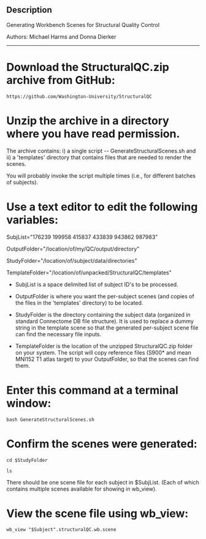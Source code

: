 ## Description

Generating Workbench Scenes for Structural Quality Control

Authors: Michael Harms and Donna Dierker

---------

# Download the StructuralQC.zip archive from GitHub:

	https://github.com/Washington-University/StructuralQC

# Unzip the archive in a directory where you have read permission.

   The archive contains:
   i) a single script -- GenerateStructuralScenes.sh and
   ii) a 'templates' directory that contains files that are needed to render the scenes.

   You will probably invoke the script multiple times
   (i.e., for different batches of subjects).

# Use a text editor to edit the following variables:

  SubjList="176239 199958 415837 433839 943862 987983"

  OutputFolder="/location/of/my/QC/output/directory"

  StudyFolder="/location/of/subject/data/directories"

  TemplateFolder="/location/of/unpacked/StructuralQC/templates"

  * SubjList is a space delimited list of subject ID's to be processed.

  * OutputFolder is where you want the per-subject scenes (and copies of the
    files in the 'templates' directory) to be located.

  * StudyFolder is the directory containing the subject data (organized in
  	standard Connectome DB file structure).  It is used to replace a dummy
  	string in the template scene so that the generated per-subject scene
  	file can find the necessary file inputs.

  * TemplateFolder is the location of the unzipped StructuralQC.zip
  	folder on your system.  The script will copy reference files (S900* and
  	mean MNI152 T1 atlas target) to your OutputFolder, so that the scenes can
  	find them.

# Enter this command at a terminal window:

	bash GenerateStructuralScenes.sh

# Confirm the scenes were generated:

	cd $StudyFolder
	
	ls

  There should be one scene file for each subject in $SubjList.
  (Each of which contains multiple scenes available for showing in wb_view).

# View the scene file using wb_view:

	wb_view "$Subject".structuralQC.wb.scene
	
